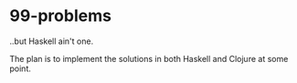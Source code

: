 99-problems
===========

..but Haskell ain't one.

The plan is to implement the solutions in both Haskell and Clojure at some point.